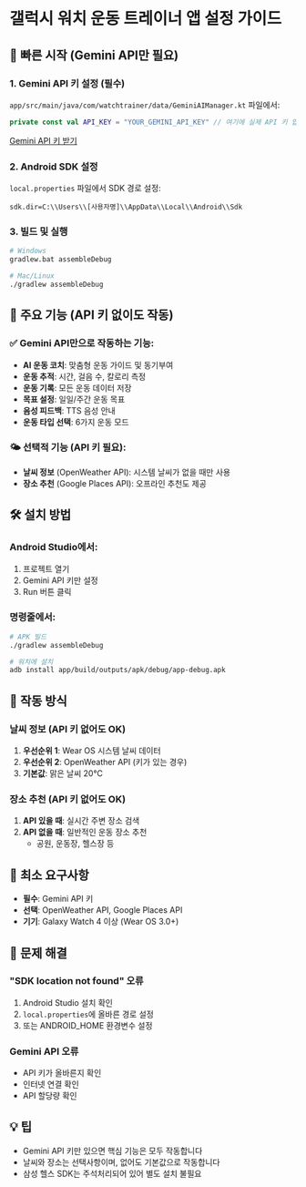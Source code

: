 # 갤럭시 워치 운동 트레이너 앱 설정 가이드

## 🚀 빠른 시작 (Gemini API만 필요)

### 1. Gemini API 키 설정 (필수)
`app/src/main/java/com/watchtrainer/data/GeminiAIManager.kt` 파일에서:
```kotlin
private const val API_KEY = "YOUR_GEMINI_API_KEY" // 여기에 실제 API 키 입력
```

[Gemini API 키 받기](https://makersuite.google.com/app/apikey)

### 2. Android SDK 설정
`local.properties` 파일에서 SDK 경로 설정:
```
sdk.dir=C:\\Users\\[사용자명]\\AppData\\Local\\Android\\Sdk
```

### 3. 빌드 및 실행
```bash
# Windows
gradlew.bat assembleDebug

# Mac/Linux
./gradlew assembleDebug
```

## 📱 주요 기능 (API 키 없이도 작동)

### ✅ Gemini API만으로 작동하는 기능:
- **AI 운동 코치**: 맞춤형 운동 가이드 및 동기부여
- **운동 추적**: 시간, 걸음 수, 칼로리 측정
- **운동 기록**: 모든 운동 데이터 저장
- **목표 설정**: 일일/주간 운동 목표
- **음성 피드백**: TTS 음성 안내
- **운동 타입 선택**: 6가지 운동 모드

### 🌤️ 선택적 기능 (API 키 필요):
- **날씨 정보** (OpenWeather API): 시스템 날씨가 없을 때만 사용
- **장소 추천** (Google Places API): 오프라인 추천도 제공

## 🛠️ 설치 방법

### Android Studio에서:
1. 프로젝트 열기
2. Gemini API 키만 설정
3. Run 버튼 클릭

### 명령줄에서:
```bash
# APK 빌드
./gradlew assembleDebug

# 워치에 설치
adb install app/build/outputs/apk/debug/app-debug.apk
```

## 🎯 작동 방식

### 날씨 정보 (API 키 없어도 OK)
1. **우선순위 1**: Wear OS 시스템 날씨 데이터
2. **우선순위 2**: OpenWeather API (키가 있는 경우)
3. **기본값**: 맑은 날씨 20°C

### 장소 추천 (API 키 없어도 OK)
1. **API 있을 때**: 실시간 주변 장소 검색
2. **API 없을 때**: 일반적인 운동 장소 추천
   - 공원, 운동장, 헬스장 등

## 📝 최소 요구사항

- **필수**: Gemini API 키
- **선택**: OpenWeather API, Google Places API
- **기기**: Galaxy Watch 4 이상 (Wear OS 3.0+)

## 🔧 문제 해결

### "SDK location not found" 오류
1. Android Studio 설치 확인
2. `local.properties`에 올바른 경로 설정
3. 또는 ANDROID_HOME 환경변수 설정

### Gemini API 오류
- API 키가 올바른지 확인
- 인터넷 연결 확인
- API 할당량 확인

## 💡 팁

- Gemini API 키만 있으면 핵심 기능은 모두 작동합니다
- 날씨와 장소는 선택사항이며, 없어도 기본값으로 작동합니다
- 삼성 헬스 SDK는 주석처리되어 있어 별도 설치 불필요